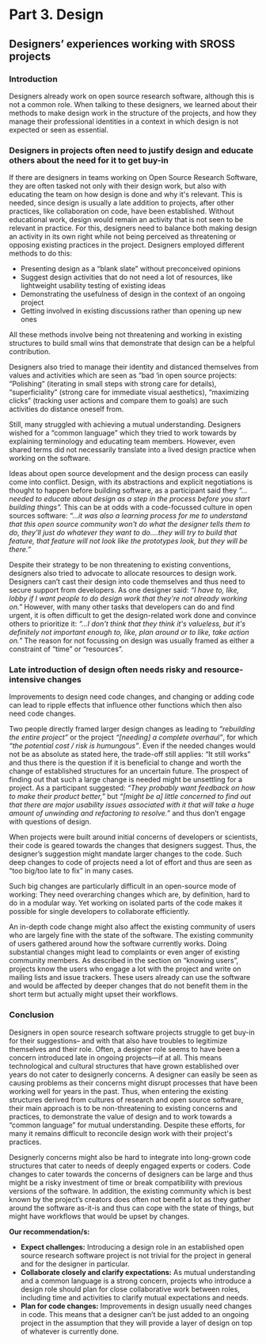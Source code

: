# Part 3. Design

## Designers’ experiences working with SROSS projects

### Introduction

Designers already work on open source research software, although this is not a common role. When talking to these designers, we learned about their methods to make design work in the structure of the projects, and how they manage their professional identities in a context in which design is not expected or seen as essential.

### Designers in projects often need to justify design and educate others about the need for it to get buy-in

If there are designers in teams working on Open Source Research Software, they are often tasked not only with their design work, but also with educating the team on how design is done and why it's relevant. This is needed, since design is usually a late addition to projects, after other practices, like collaboration on code, have been established. Without educational work, design would remain an activity that is not seen to be relevant in practice. 
For this, designers need to balance both making design an activity in its own right while not being perceived as threatening or opposing existing practices in the project. Designers employed different methods to do this:

- Presenting design as a “blank slate” without preconceived opinions
- Suggest design activities that do not need a lot of resources, like lightweight usability testing of existing ideas
- Demonstrating the usefulness of design in the context of an ongoing project
- Getting involved in existing discussions rather than opening up new ones

All these methods involve being not threatening and working in existing structures to build small wins that demonstrate that design can be a helpful contribution. 

Designers also tried to manage their identity and distanced themselves from values and activities which are seen as “bad ‘in open source projects: “Polishing” (iterating in small steps with strong care for details), “superficiality” (strong care for immediate visual aesthetics), “maximizing clicks” (tracking user actions and compare them to goals) are such activities do distance oneself from. 

Still, many struggled with achieving a mutual understanding. Designers wished for a “common language” which they tried to work towards by explaining terminology and educating team members. However, even shared terms did not necessarily translate into a lived design practice when working on the software.

Ideas about open source development and the design process can easily come into conflict. Design, with its abstractions and explicit negotiations is thought to happen before building software, as a participant said they *“…needed to educate about design as a step in the process before you start building things”.* This can be at odds with a code-focussed culture in open sources software: *“…it was also a learning process for me to understand that this open source community won't do what the designer tells them to do, they'll just do whatever they want to do.…they will try to build that feature, that feature will not look like the prototypes look, but they will be there.”*

Despite their strategy to be non threatening to existing conventions, designers also tried to advocate to allocate resources to design work. Designers can’t cast their design into code themselves and thus need to secure support from developers. As one designer said: *“I have to, like, lobby if I want people to do design work that they're not already working on.”* However, with many other tasks that developers can do and find urgent, it is often difficult to get the design-related work done and convince others to prioritize it: *“…I don't think that they think it's valueless, but it's definitely not important enough to, like, plan around or to like, take action on.”* The reason for not focussing on design was usually framed as either a constraint of “time” or “resources”. 

### Late introduction of design often needs risky and resource-intensive changes

Improvements to design need code changes, and changing or adding code can lead to ripple effects that influence other functions which then also need code changes. 

Two people directly framed larger design changes as leading to *“rebuilding the entire project”* or the project *“[needing] a complete overhaul”*, for which *“the potential cost / risk is humungous”*. Even if the needed changes would not be as absolute as stated here, the trade-off still applies: “It still works” and thus there is the question if it is beneficial to change and worth the change of established structures for an uncertain future. The prospect of finding out that such a large change is needed might be unsettling for a project. As a participant suggested: *“They probably want feedback on how to make their product better,”* but *“[might be a] little concerned to find out that there are major usability issues associated with it that will take a huge amount of unwinding and refactoring to resolve.”* and thus don’t engage with questions of design. 

When projects were built around initial concerns of developers or scientists, their code is geared towards the changes that designers suggest. Thus, the designer’s suggestion might mandate larger changes to the code. Such deep changes to code of projects need a lot of effort and thus are seen as “too big/too late to fix” in many cases.

Such big changes are particularly difficult in an open-source mode of working: They need overarching changes which are, by definition, hard to do in a modular way. Yet working on isolated parts of the code makes it possible for single developers to collaborate efficiently. 

An in-depth code change might also affect the existing community of users who are largely fine with the state of the software. The existing community of users gathered around how the software currently works. Doing substantial changes might lead to complaints or even anger of existing community members. As described in the section on “knowing users”, projects know the users who engage a lot with the project and write on mailing lists and issue trackers. These users already can use the software and would be affected by deeper changes that do not benefit them in the short term but actually might upset their workflows.

### Conclusion

Designers in open source research software projects struggle to get buy-in for their suggestions– and with that also have troubles to legitimize themselves and their role. Often, a designer role seems to have been a concern introduced late in ongoing projects—if at all. This means technological and cultural structures that have grown established over years do not cater to designerly concerns. A designer can easily be seen as causing problems as their concerns might disrupt processes that have been working well for years in the past. Thus, when entering the existing structures derived from cultures of research and open source software, their main approach is to be non-threatening to existing concerns and practices, to demonstrate the value of design and to work towards a “common language” for mutual understanding. Despite these efforts, for many it remains difficult to reconcile design work with their project's practices.

Designerly concerns might also be hard to integrate into long-grown code structures that cater to needs of deeply engaged experts or coders. Code changes to cater towards the concerns of designers can be large and thus might be a risky investment of time or break compatibility with previous versions of the software. In addition, the existing community which is best known by the project’s creators does often not benefit a lot as they gather around the software as-it-is and thus can cope with the state of things, but might have workflows that would be upset by changes. 

**Our recommendation/s:**

- **Expect challenges:** Introducing a design role in an established open source research software project is not trivial for the project in general and for the designer in particular.
- **Collaborate closely and clarify expectations:** As mutual understanding and a common language is a strong concern, projects who introduce a design role should plan for close collaborative work between roles, including time and activities to clarify mutual expectations and needs.
- **Plan for code changes:** Improvements in design usually need changes in code. This means that a designer can’t be just added to an ongoing project in the assumption that they will provide a layer of design on top of whatever is currently done.

